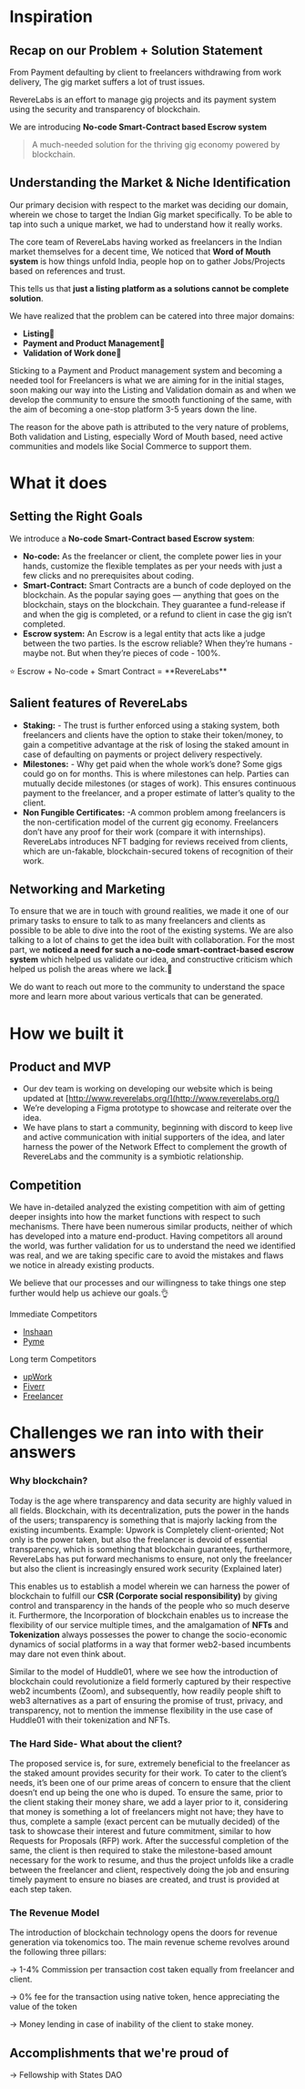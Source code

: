 # Inspiration
## Recap on our Problem + Solution Statement

From Payment defaulting by client to freelancers withdrawing from work delivery, The gig market suffers a lot of trust issues.

RevereLabs is an effort to manage gig projects and its payment system using the security and transparency of blockchain.

We are introducing **No-code Smart-Contract based Escrow system**

> A much-needed solution for the thriving gig economy powered by blockchain.
> 

## Understanding the Market & Niche Identification

Our primary decision with respect to the market was deciding our domain, wherein we chose to target the Indian Gig market specifically. To be able to tap into such a unique market, we had to understand how it really works. 

The core team of RevereLabs having worked as freelancers in the Indian market themselves for a decent time, We noticed that **Word of Mouth system** is how things unfold  India, people hop on to gather Jobs/Projects based on references and trust.

This tells us that **just a listing platform as a solutions cannot be complete solution**.

We have realized that the problem can be catered into three major domains:

- **Listing📃**
- **Payment and Product Management💸**
- **Validation of Work done🤝**

Sticking to a Payment and Product management system and becoming a needed tool for Freelancers is what we are aiming for in the initial stages, soon making our way into the Listing and Validation domain as and when we develop the community to ensure the smooth functioning of the same, with the aim of becoming a one-stop platform 3-5 years down the line.

The reason for the above path is attributed to the very nature of problems, Both validation and Listing, especially Word of Mouth based, need active communities and models like Social Commerce to support them.

# What it does
## Setting the Right Goals

We introduce a **No-code Smart-Contract based Escrow system**:

- **No-code:** As the freelancer or client, the complete power lies in your hands, customize the flexible templates as per your needs with just a few clicks and no prerequisites about coding.
- **Smart-Contract:** Smart Contracts are a bunch of code deployed on the blockchain. As the popular saying goes — anything that goes on the blockchain, stays on the blockchain. They guarantee a fund-release if and when the gig is completed, or a refund to client in case the gig isn’t completed.
- **Escrow system:** An Escrow is a legal entity that acts like a judge between the two parties. Is the escrow reliable? When they’re humans - maybe not. But when they’re pieces of code - 100%.

<aside>
⭐ Escrow + No-code + Smart Contract = **RevereLabs**

</aside>

## Salient features of RevereLabs

- **Staking:** - The trust is further enforced using a staking system, both freelancers and clients have the option to stake their token/money, to gain a competitive advantage at the risk of losing the staked amount in case of defaulting on payments or project delivery respectively.
- **Milestones:** - Why get paid when the whole work’s done? Some gigs could go on for months. This is where milestones can help. Parties can mutually decide milestones (or stages of work). This ensures continuous payment to the freelancer, and a proper estimate of latter’s quality to the client.
- **Non Fungible Certificates:** -A common problem among freelancers is the non-certification model of the current gig economy. Freelancers don’t have any proof for their work (compare it with internships). RevereLabs introduces NFT badging for reviews received from clients, which are un-fakable, blockchain-secured tokens of recognition of their work.

## **Networking and Marketing**

To ensure that we are in touch with ground realities, we made it one of our primary tasks to ensure to talk to as many freelancers and clients as possible to be able to dive into the root of the existing systems. We are also talking to a lot of chains to get the idea built with collaboration. For the most part, we **noticed a need for such a no-code smart-contract-based escrow system** which helped us validate our idea, and constructive criticism which helped us polish the areas where we lack.💪

We do want to reach out more to the community to understand the space more and learn more about various verticals that can be generated.

# How we built it
## **Product and MVP**

- Our dev team is working on developing our website which is being updated at [http://www.reverelabs.org/](http://www.reverelabs.org/)
- We’re developing a Figma prototype to showcase and reiterate over the idea.
- We have plans to start a community, beginning with discord to keep live and active communication with initial supporters of the idea, and later harness the power of the Network Effect to complement the growth of RevereLabs and the community is a symbiotic relationship.

## Competition

We have in-detailed analyzed the existing competition with aim of getting deeper insights into how the market functions with respect to such mechanisms. There have been numerous similar products, neither of which has developed into a mature end-product. Having competitors all around the world, was further validation for us to understand the need we identified was real, and we are taking specific care to avoid the mistakes and flaws we notice in already existing products. 

We believe that our processes and our willingness to take things one step further would help us achieve our goals.👌

Immediate Competitors 

- [Inshaan](inshaan.com)
- [Pyme](https://pyme.team/)

Long term Competitors

- [upWork](https://www.upwork.com/)
- [Fiverr](https://fiverr.com/)
- [Freelancer](https://www.freelancer.in/)


# Challenges we ran into with their answers
### Why blockchain?

Today is the age where transparency and data security are highly valued in all fields. Blockchain, with its decentralization, puts the power in the hands of the users; transparency is something that is majorly lacking from the existing incumbents. Example: Upwork is Completely client-oriented; Not only is the power taken, but also the freelancer is devoid of essential transparency, which is something that blockchain guarantees, furthermore, RevereLabs has put forward mechanisms to ensure, not only the freelancer but also the client is increasingly ensured work security (Explained later)

This enables us to establish a model wherein we can harness the power of blockchain to fulfill our **CSR (Corporate social responsibility)** by giving control and transparency in the hands of the people who so much deserve it. Furthermore, the Incorporation of blockchain enables us to increase the flexibility of our service multiple times, and the amalgamation of **NFTs** and **Tokenization** always possesses the power to change the socio-economic dynamics of social platforms in a way that former web2-based incumbents may dare not even think about. 

Similar to the model of Huddle01, where we see how the introduction of blockchain could revolutionize a field formerly captured by their respective web2 incumbents (Zoom), and subsequently, how readily people shift to web3 alternatives as a part of ensuring the promise of trust, privacy, and transparency, not to mention the immense flexibility in the use case of Huddle01 with their tokenization and NFTs.

### The Hard Side- What about the client?

The proposed service is, for sure, extremely beneficial to the freelancer as the staked amount provides security for their work. To cater to the client’s needs, it’s been one of our prime areas of concern to ensure that the client doesn’t end up being the one who is duped. To ensure the same, prior to the client staking their money share, we add a layer prior to it, considering that money is something a lot of freelancers might not have; they have to thus, complete a sample (exact percent can be mutually decided) of the task to showcase their interest and future commitment, similar to how Requests for Proposals (RFP) work. After the successful completion of the same, the client is then required to stake the milestone-based amount necessary for the work to resume, and thus the project unfolds like a cradle between the freelancer and client, respectively doing the job and ensuring timely payment to ensure no biases are created, and trust is provided at each step taken.

### The Revenue Model

The introduction of blockchain technology opens the doors for revenue generation via tokenomics too. The main revenue scheme revolves around the following three pillars:

→ 1-4% Commission per transaction cost taken equally from freelancer and client.

→ 0% fee for the transaction using native token, hence appreciating the value of the token

→ Money lending in case of inability of the client to stake money.


## Accomplishments that we're proud of
→ Fellowship with States DAO
